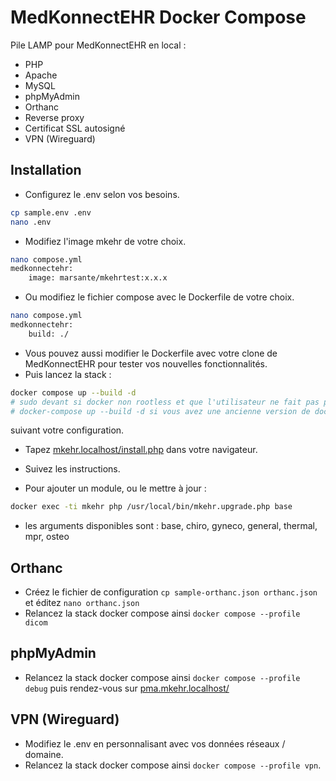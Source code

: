 #  MedKonnectEHR Docker Compose

Pile LAMP pour MedKonnectEHR en local :
* PHP
* Apache
* MySQL
* phpMyAdmin
* Orthanc
* Reverse proxy
* Certificat SSL autosigné
* VPN (Wireguard)

##  Installation

* Configurez le .env selon vos besoins.

```bash
cp sample.env .env
nano .env
```
*  Modifiez l'image mkehr de votre choix. 

```bash
nano compose.yml
medkonnectehr:
    image: marsante/mkehrtest:x.x.x
```

* Ou modifiez le fichier compose avec le Dockerfile de votre choix. 

```bash
nano compose.yml
medkonnectehr:
    build: ./
```

* Vous pouvez aussi modifier le Dockerfile avec votre clone de MedKonnectEHR pour tester vos nouvelles fonctionnalités.
* Puis lancez la stack :
```bash
docker compose up --build -d
# sudo devant si docker non rootless et que l'utilisateur ne fait pas partie du groupe docker
# docker-compose up --build -d si vous avez une ancienne version de docker compose
```
suivant votre configuration.
* Tapez [mkehr.localhost/install.php](mkehr.localhost/install.php) dans votre navigateur.
* Suivez les instructions.

* Pour ajouter un module, ou le mettre à jour :

```bash
docker exec -ti mkehr php /usr/local/bin/mkehr.upgrade.php base
```

* les arguments disponibles sont : base, chiro, gyneco, general, thermal, mpr, osteo


## Orthanc
* Créez le fichier de configuration `cp sample-orthanc.json orthanc.json` et éditez `nano orthanc.json`
* Relancez la stack docker compose ainsi `docker compose --profile dicom`

## phpMyAdmin
* Relancez la stack docker compose ainsi `docker compose --profile debug` puis rendez-vous sur [pma.mkehr.localhost/](pma.mkehr.localhost/)

## VPN (Wireguard)
* Modifiez le .env en personnalisant avec vos données réseaux / domaine.
* Relancez la stack docker compose ainsi `docker compose --profile vpn`.


